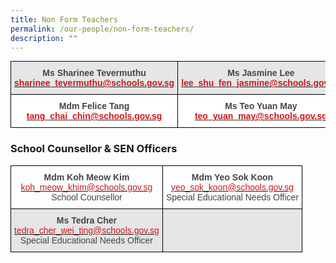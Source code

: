 ```yaml
---
title: Non Form Teachers
permalink: /our-people/non-form-teachers/
description: ""
---
```

<style type="text/css">
.tg  {border-collapse:collapse;border-spacing:0;margin:0px auto;}
.tg td{border-color:black;border-style:solid;border-width:1px;font-family:Arial, sans-serif;font-size:14px;
  overflow:hidden;padding:10px 5px;word-break:normal;}
.tg th{border-color:black;border-style:solid;border-width:1px;font-family:Arial, sans-serif;font-size:14px;
  font-weight:normal;overflow:hidden;padding:10px 5px;word-break:normal;}
.tg .tg-d8lx{background-color:#FFF;color:#444;font-weight:bold;text-align:center;vertical-align:middle}
.tg .tg-xn6r{background-color:#E7E6E6;color:#444;font-weight:bold;text-align:center;vertical-align:middle}
</style>
<table class="tg">
<tbody>
  <tr>
    <td class="tg-xn6r"><span style="color:#444">Ms Sharinee Tevermuthu</span><br><a href="mailto:sharinee_tevermuthu@schools.gov.sg" target="_blank" rel="noopener noreferrer"><span style="text-decoration:none;color:#CB181A">sharinee_tevermuthu@schools.gov.sg</span></a></td>
    <td class="tg-xn6r"><span style="color:#444">Ms Jasmine Lee</span><br><a href="mailto:lee_shu_fen_jasmine@schools.gov.sg"><span style="text-decoration:none;color:#CB181A">lee_shu_fen_jasmine@schools.gov.sg</span></a></td>
  </tr>
  <tr>
    <td class="tg-d8lx">Mdm Felice Tang<br><a href="mailto:tang_chai_chin@schools.gov.sg" target="_blank" rel="noopener noreferrer"><span style="text-decoration:none;color:#CB181A">tang_chai_chin@schools.gov.sg</span></a></td>
    <td class="tg-d8lx"><span style="color:#444">Ms Teo Yuan May</span><br><a href="mailto:teo_yuan_may@schools.gov.sg"><span style="text-decoration:none;color:#CB181A">teo_yuan_may@schools.gov.sg</span></a></td>
  </tr>
</tbody>
</table>

### School Counsellor & SEN Officers


<style type="text/css">
.tg  {border-collapse:collapse;border-spacing:0;margin:0px auto;}
.tg td{border-color:black;border-style:solid;border-width:1px;font-family:Arial, sans-serif;font-size:14px;
  overflow:hidden;padding:10px 5px;word-break:normal;}
.tg th{border-color:black;border-style:solid;border-width:1px;font-family:Arial, sans-serif;font-size:14px;
  font-weight:normal;overflow:hidden;padding:10px 5px;word-break:normal;}
.tg .tg-peb2{background-color:#E5E5E5;color:#444;text-align:center;vertical-align:top}
.tg .tg-d94l{color:#444;text-align:center;vertical-align:top}
.tg .tg-u7p7{background-color:#E5E5E5;font-weight:bold;text-align:center;vertical-align:top}
</style>
<table class="tg">
<tbody>
  <tr>
    <td class="tg-d94l"><span style="font-weight:bold;color:#444">Mdm Koh Meow Kim</span><br><a href="mailto:koh_meow_khim@schools.gov.sg" target="_blank" rel="noopener noreferrer"><span style="text-decoration:none;color:#CB181A">koh_meow_khim@schools.gov.sg</span></a><br>School Counsellor</td>
    <td class="tg-d94l"><span style="font-weight:bold;color:#444">Mdm Yeo Sok Koon</span><br><a href="mailto:yeo_sok_koon@schools.gov.sg" target="_blank" rel="noopener noreferrer"><span style="text-decoration:none;color:#CB181A">yeo_sok_koon@schools.gov.sg</span></a><br>Special Educational Needs Officer</td>
  </tr>
  <tr>
    <td class="tg-peb2"><span style="font-weight:bold">Ms Tedra Cher</span><br><a href="mailto:tedra_cher_wei_ting@schools.gov.sg" target="_blank" rel="noopener noreferrer"><span style="text-decoration:none;color:#CB181A">tedra_cher_wei_ting@schools.gov.sg</span></a><br>Special Educational Needs Officer</td>
    <td class="tg-u7p7"></td>
  </tr>
</tbody>
</table>